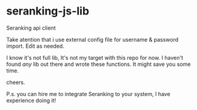 # seranking-js-lib

Seranking api client

Take atention that i use external config file for username & password import. Edit as needed.

I know it's not full lib, It's not my target with this repo for now. I haven't found *any* lib out there and wrote these functions. It might save you some time.

cheers.

P.s. you can hire me to integrate Seranking to your system, I have experience doing it!
